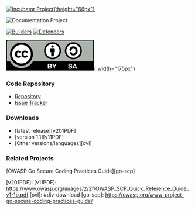 [![Incubator Project][inc-proj-logo]{:height="66px"}][inc-proj]

![Documentation Project][doc-proj-logo]

[![Builders][builders-logo]][builders]
[![Defenders][defenders-logo]][defenders]

[![CC BY-SA 3.0][license-logo]{:width="175px"}][license]

### Code Repository

* [Repository][repo]
* [Issue Tracker][issues]

### Downloads

* [latest release][v201PDF]
* [version 1.1][v11PDF]
* [Other versions/languages][ovl]

### Related Projects

[OWASP Go Secure Coding Practices Guide][go-scp]

[doc-proj-logo]: assets/images/common/owasp_documentation_project.svg
[builders]: https://www.owasp.org/index.php/Builders
[builders-logo]: assets/images/common/owasp_builders.svg
[defenders]: https://www.owasp.org/index.php/Defenders
[defenders-logo]: assets/images/common/owasp_defenders.svg
[inc-proj]: https://www.owasp.org/index.php/OWASP_Project_Stages#tab=Incubator_Projects
[inc-proj-logo]: assets/images/common/owasp_level_incubator.svg
[issues]: https://github.com/OWASP/secure-coding-practices-quick-reference-guide/issues
[license]: http://creativecommons.org/licenses/by-sa/3.0/
[license-logo]: assets/images/by-sa.svg
[repo]: https://github.com/OWASP/secure-coding-practices-quick-reference-guide
[v201PDF]: 
[v11PDF]: https://www.owasp.org/images/2/2f/OWASP_SCP_Quick_Reference_Guide_v1-1b.pdf
[ovl]: #div-download
[go-scp]: https://owasp.org/www-project-go-secure-coding-practices-guide/
